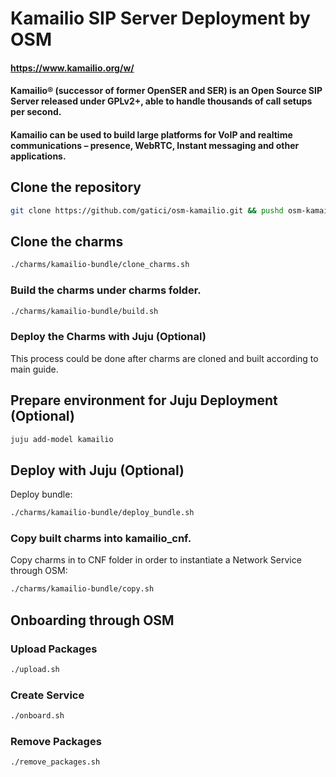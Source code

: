 # Kamailio SIP Server Deployment by OSM
#### https://www.kamailio.org/w/
#### Kamailio® (successor of former OpenSER and SER) is an Open Source SIP Server released under GPLv2+, able to handle thousands of call setups per second. 
#### Kamailio can be used to build large platforms for VoIP and realtime communications – presence, WebRTC, Instant messaging and other applications.

## Clone the repository

```bash
git clone https://github.com/gatici/osm-kamailio.git && pushd osm-kamailio
```

## Clone the charms

```bash
./charms/kamailio-bundle/clone_charms.sh
```

### Build the charms under charms folder.

```bash 
./charms/kamailio-bundle/build.sh
``` 

### Deploy the Charms with Juju (Optional)
This process could be done after charms are cloned and built according to main guide.

## Prepare environment for Juju Deployment (Optional)

```bash
juju add-model kamailio
```

## Deploy with Juju (Optional)

Deploy bundle:

```bash
./charms/kamailio-bundle/deploy_bundle.sh
```

### Copy built charms into kamailio_cnf.

Copy charms in to CNF folder in order to instantiate a Network Service through OSM:

```bash
./charms/kamailio-bundle/copy.sh
```

## Onboarding through OSM

### Upload Packages
```bash
./upload.sh
```

### Create Service
```bash
./onboard.sh
```

### Remove Packages
```bash
./remove_packages.sh
```
